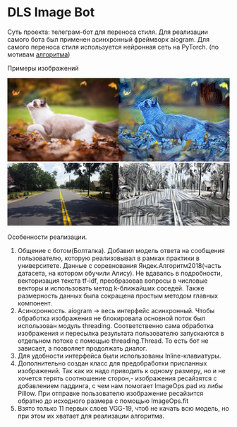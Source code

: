 # DLS Image Bot

Суть проекта: телеграм-бот для переноса стиля. Для реализации самого бота был применен асинхронный фреймворк aiogram.
Для самого переноса стиля используется нейронная сеть на PyTorch.
(по мотивам [алгоритма](https://arxiv.org/abs/1508.06576))



Примеры изображений

![This is an image](/images/examples/example_2.jpg)
![This is an image](/images/examples/example_3.jpg)


Особенности реализации.
1. Общение с ботом(Болталка). Добавил модель ответа на сообщения пользователю, которую реализовывал в рамках практики в университете. Данные с соревнования Яндек.Алгоритм2018(часть датасета, на котором обучили Алису). Не вдаваясь в подробности, векторизация текста tf-idf, преобразовав вопросы в числовые векторы и использовать метод k-ближайших соседей. Также размерность данных была сокращена простым методом главных компонент. 
2. Асинхронность. aiogram -> весь интерфейс асинхронный. Чтобы обработка изображения не блокировала основной поток был использован модуль threading.
Соответственно сама обработка изображения и пересылка результата пользователю запускаются в отдельном потоке с помощью threading.Thread. То есть бот не зависает, а позволяет продолжать диалог. 
3. Для удобности интерфейса были использованы Inline-клавиатуры.
4. Дополнительно создан класс для предобработки присланных изображений. Так как их надо приводить к одному размеру, но и не хочется терять соотношение сторон,- изображения ресайзятся с добавлением паддинга, с чем нам помогает ImageOps.pad из либы Pillow. При отправке пользователю изображение ресайзится обратно до исходного размера с помощью ImageOps.fit
5. Взято только 11 первых слоев VGG-19, чтоб не качать всю модель, но при этом их хватает для реализации алгоритма.

